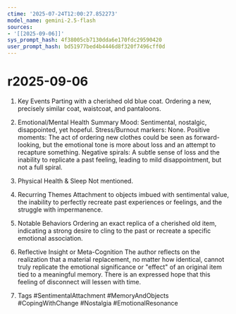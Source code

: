 ```yaml
---
ctime: '2025-07-24T12:00:27.852273'
model_name: gemini-2.5-flash
sources:
- '[[2025-09-06]]'
sys_prompt_hash: 4f38005cb7130dda6e170fdc29590420
user_prompt_hash: bd51977bed4b4446d8f320f7496cff0d
---
```

# r2025-09-06

1. Key Events
Parting with a cherished old blue coat. Ordering a new, precisely similar coat, waistcoat, and pantaloons.

2. Emotional/Mental Health Summary
Mood: Sentimental, nostalgic, disappointed, yet hopeful.
Stress/Burnout markers: None.
Positive moments: The act of ordering new clothes could be seen as forward-looking, but the emotional tone is more about loss and an attempt to recapture something.
Negative spirals: A subtle sense of loss and the inability to replicate a past feeling, leading to mild disappointment, but not a full spiral.

3. Physical Health & Sleep
Not mentioned.

4. Recurring Themes
Attachment to objects imbued with sentimental value, the inability to perfectly recreate past experiences or feelings, and the struggle with impermanence.

5. Notable Behaviors
Ordering an exact replica of a cherished old item, indicating a strong desire to cling to the past or recreate a specific emotional association.

6. Reflective Insight or Meta-Cognition
The author reflects on the realization that a material replacement, no matter how identical, cannot truly replicate the emotional significance or "effect" of an original item tied to a meaningful memory. There is an expressed hope that this feeling of disconnect will lessen with time.

7. Tags
#SentimentalAttachment #MemoryAndObjects #CopingWithChange #Nostalgia #EmotionalResonance